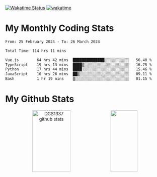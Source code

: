 [![Wakatime Status](https://github.com/noopurphalak/noopurphalak/workflows/wakatime-status-update/badge.svg)](https://github.com/noopurphalak/noopurphalak/actions/workflows/main.yml)
[![wakatime](https://wakatime.com/badge/user/80ace140-ef40-4fdd-b8ed-f3be3d2e1aea.svg)](https://wakatime.com/@80ace140-ef40-4fdd-b8ed-f3be3d2e1aea)

# My Monthly Coding Stats

<!--START_SECTION:waka-->

```txt
From: 25 February 2024 - To: 26 March 2024

Total Time: 114 hrs 11 mins

Vue.js        64 hrs 42 mins  ██████████████░░░░░░░░░░░   56.40 %
TypeScript    19 hrs 13 mins  ████▒░░░░░░░░░░░░░░░░░░░░   16.75 %
Python        17 hrs 44 mins  ████░░░░░░░░░░░░░░░░░░░░░   15.46 %
JavaScript    10 hrs 26 mins  ██▒░░░░░░░░░░░░░░░░░░░░░░   09.11 %
Bash          1 hr 19 mins    ▒░░░░░░░░░░░░░░░░░░░░░░░░   01.15 %
```

<!--END_SECTION:waka-->

# My Github Stats
<div style="text-align: center;">
  <img width="49%" height="195px" src="https://github-readme-stats-sigma-five.vercel.app/api?username=noopurphalak&show_icons=true&count_private=true&hide_border=true&title_color=ecf2f8&icon_color=0d1117&text_color=FFFFFF&bg_color=0d1117" alt="DGS1337 github stats" />
  <img width="41%" height="195px" src="https://github-readme-stats-sigma-five.vercel.app/api/top-langs/?username=noopurphalak&layout=compact&hide_border=true&title_color=ecf2f8&text_color=FFFFFF&bg_color=0d1117" />
</div>
